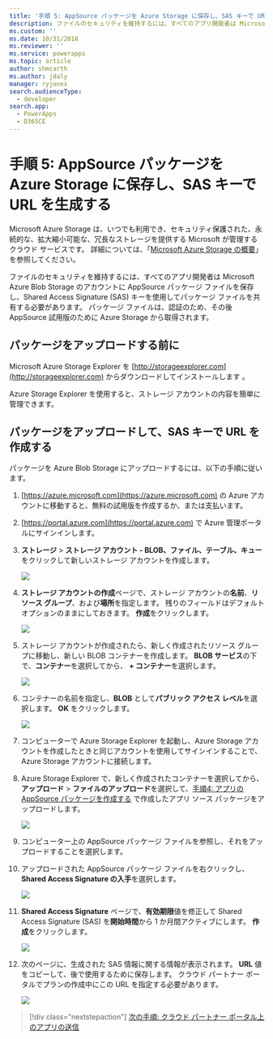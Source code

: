 ```yaml
---
title: '手順 5: AppSource パッケージを Azure Storage に保存し、SAS キーで URL を生成する (Common Data Service for Apps) | Microsoft Docs'
description: ファイルのセキュリティを維持するには、すべてのアプリ開発者は Microsoft Azure Blob Storage のアカウントに AppSource パッケージ ファイルを保存し、Shared Access Signature (SAS) キーを使用してパッケージ ファイルを共有する必要があります。 パッケージ ファイルは、認証のため、その後 AppSource 試用版のために Azure Storage から取得されます。
ms.custom: ''
ms.date: 10/31/2018
ms.reviewer: ''
ms.service: powerapps
ms.topic: article
author: shmcarth
ms.author: jdaly
manager: ryjones
search.audienceType:
  - developer
search.app:
  - PowerApps
  - D365CE
---
```

# <a name="step-5-store-your-appsource-package-on-azure-storage-and-generate-a-url-with-sas-key"></a>手順 5: AppSource パッケージを Azure Storage に保存し、SAS キーで URL を生成する

Microsoft Azure Storage は、いつでも利用でき、セキュリティ保護された、永続的な、拡大縮小可能な、冗長なストレージを提供する Microsoft が管理するクラウド サービスです。 詳細については、「[Microsoft Azure Storage の概要](https://docs.microsoft.com/azure/storage/common/storage-introduction)」を参照してください。

ファイルのセキュリティを維持するには、すべてのアプリ開発者は Microsoft Azure Blob Storage のアカウントに AppSource パッケージ ファイルを保存し、Shared Access Signature (SAS) キーを使用してパッケージ ファイルを共有する必要があります。 パッケージ ファイルは、認証のため、その後 AppSource 試用版のために Azure Storage から取得されます。

## <a name="before-you-upload-your-package"></a>パッケージをアップロードする前に

Microsoft Azure Storage Explorer を [http://storageexplorer.com](http://storageexplorer.com) からダウンロードしてインストールします 。

Azure Storage Explorer を使用すると、ストレージ アカウントの内容を簡単に管理できます。

## <a name="upload-your-package-and-generate-a-url-with-sas-key"></a>パッケージをアップロードして、SAS キーで URL を作成する

パッケージを Azure Blob Storage にアップロードするには、以下の手順に従います。

1. [https://azure.microsoft.com](https://azure.microsoft.com) の Azure アカウントに移動すると、無料の試用版を作成するか、または支払います。
2. [https://portal.azure.com](https://portal.azure.com) で Azure 管理ポータルにサインインします。
3. **ストレージ** > **ストレージ アカウント - BLOB、ファイル、テーブル、キュー**をクリックして新しいストレージ アカウントを作成します。
    
   ![](media/appsource-storageaccount-pic1.png)

4. **ストレージ アカウントの作成**ページで、ストレージ アカウントの**名前**、**リソース グループ**、および**場所**を指定します。 残りのフィールドはデフォルト オプションのままにしておきます。 **作成**をクリックします。 

   ![](media/appsource-storageaccount-pic2.png)
 
  
5. ストレージ アカウントが作成されたら、新しく作成されたリソース グループに移動し、新しい BLOB コンテナーを作成します。 **BLOB サービス**の下で、**コンテナー**を選択してから、 **+ コンテナー**を選択します。

   ![](media/appsource-storageaccount-pic3.png)

6. コンテナーの名前を指定し、**BLOB** として**パブリック アクセス レベル**を選択します。 **OK** をクリックします。

   ![](media/appsource-storageaccount-pic4.png)

7. コンピューターで Azure Storage Explorer を起動し、Azure Storage アカウントを作成したときと同じアカウントを使用してサインインすることで、Azure Storage アカウントに接続します。

8. Azure Storage Explorer で、新しく作成されたコンテナーを選択してから、**アップロード** > **ファイルのアップロード**を選択して、[手順4: アプリの AppSource パッケージを作成する](create-package-app-appsource.md) で作成したアプリ ソース パッケージをアップロードします。 

   ![](media/appsource-storageaccount-pic5.png)

9. コンピューター上の AppSource パッケージ ファイルを参照し、それをアップロードすることを選択します。

10. アップロードされた AppSource パッケージ ファイルを右クリックし、**Shared Access Signature の入手**を選択します。

    ![](media/appsource-storageaccount-pic6.png)

11. **Shared Access Signature** ページで、**有効期限**値を修正して Shared Access Signature (SAS) を**開始時間**から 1 か月間アクティブにします。 **作成**をクリックします。

    ![](media/appsource-storageaccount-pic7.png)

12. 次のページに、生成された SAS 情報に関する情報が表示されます。 **URL** 値をコピーして、後で使用するために保存します。 クラウド パートナー ポータルでプランの作成中にこの URL を指定する必要があります。

    ![](media/appsource-storageaccount-pic8.png)


> [!div class="nextstepaction"]
> [次の手順: クラウド パートナー ポータル上のアプリの送信](next-steps-submit-app-cloud-partner-portal.md)